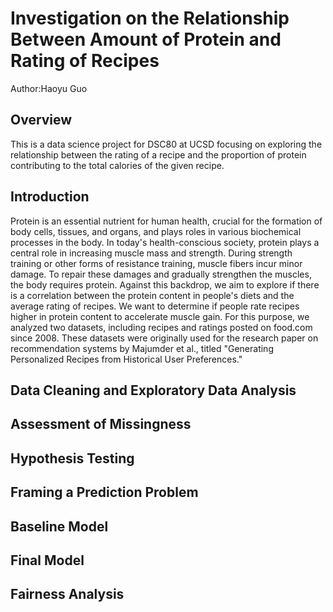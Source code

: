# Investigation on the Relationship Between Amount of Protein and Rating of Recipes
Author:Haoyu Guo
## Overview ##
This is a data science project for DSC80 at UCSD focusing on exploring the relationship between the rating of a recipe and the proportion of protein contributing to the total calories of the given recipe.
## Introduction ##
Protein is an essential nutrient for human health, crucial for the formation of body cells, tissues, and organs, and plays roles in various biochemical processes in the body. In today's health-conscious society, protein plays a central role in increasing muscle mass and strength. During strength training or other forms of resistance training, muscle fibers incur minor damage. To repair these damages and gradually strengthen the muscles, the body requires protein. Against this backdrop, we aim to explore if there is a correlation between the protein content in people's diets and the average rating of recipes. We want to determine if people rate recipes higher in protein content to accelerate muscle gain. 
For this purpose, we analyzed two datasets, including recipes and ratings posted on food.com since 2008. These datasets were originally used for the research paper on recommendation systems by Majumder et al., titled "Generating Personalized Recipes from Historical User Preferences."
## Data Cleaning and Exploratory Data Analysis ##
## Assessment of Missingness ##
## Hypothesis Testing ##
## Framing a Prediction Problem ##
## Baseline Model ##
## Final Model ##
## Fairness Analysis ##
